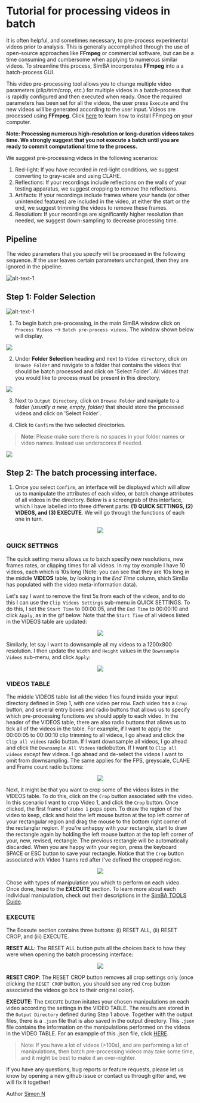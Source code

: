 # Tutorial for processing videos in batch

It is often helpful, and sometimes necessary, to pre-process experimental videos prior to analysis. This is generally accomplished through the use of open-source approaches like **FFmpeg** or commercial software, but can be a time consuming and cumbersome when applying to numerous similar videos. To streamline this process, SimBA incorporates **FFmpeg** into a a batch-process GUI. 

This video pre-processing tool allows you to change multiple video parameters (clip/trim/crop, etc.) for multiple videos in a batch-process that is rapidly configured and then executed when ready. Once the required parameters has been set for all the videos, the user press `Execute` and the new videos will be generated according to the user input. Videos are processed using **FFmpeg**. Click [here](https://m.wikihow.com/Install-FFmpeg-on-Windows) to learn how to install FFmpeg on your computer. 

**Note: Processing numerous high-resolution or long-duration videos takes time. We strongly suggest that you not execute a batch until you are ready to commit computational time to the process.**

We suggest pre-processing videos in the following scenarios:

1) Red-light: If you have recorded in red-light conditions, we suggest converting to gray-scale and using CLAHE.
2) Reflections: If your recordings include reflections on the walls of your testing apparatus, we suggest cropping to remove the reflections.
3) Artifacts: If your recordings include frames where your hands (or other unintended features) are included in the video, at either the start or the end, we suggest trimming the videos to remove these frames.
4) Resolution: If your recordings are significantly higher resolution than needed, we suggest down-sampling to decrease processing time.

## Pipeline

The video parameters that you specify will be processed in the following sequence. If the user leaves certain parameters unchanged, then they are ignored in the pipeline.  

![alt-text-1](/images/processvideo_flowdiagram.png "processvideo_flowdiagram")

## Step 1: Folder Selection

![alt-text-1](/images/processvideo.PNG "processvideo")

1. To begin batch pre-processing, in the main SimBA window click on `Process Videos` --> `Batch pre-process videos`. The window shown below will display. 

![](/images/batchprocessvideo1.PNG)

2. Under **Folder Selection** heading and next to `Video directory`, click on `Browse Folder` and navigate to a folder that contains the videos that should be batch processed and click on 'Select Folder`. All vidoes that you would like to process must be present in this directory.

![](/images/selectfolderwithvideos.PNG)

3. Next to `Output Directory`, click on `Browse Folder` and navigate to a folder *(usually a new, empty, folder)* that should store the processed videos and click on 'Select Folder`.

4. Click to `Confirm` the two selected directories.

>**Note**: Please make sure there is no spaces in your folder names or video names. Instead use underscores if needed.

![](/images/processvideo2.PNG)

## Step 2: The batch processing interface.

1. Once you select `Confirm`, an interface will be displayed which will allow us to manipulate the attributes of each video, or batch change attributes of all videos in the directory. Below is a screengrab of this interface, which I have labelled into three different parts: **(1) QUICK SETTINGS, (2) VIDEOS, and (3) EXECUTE**. We will go through the functions of each one in turn. 

<p align="center">
<img src="https://github.com/sgoldenlab/simba/blob/master/images/batch_preprocess_2.png" />
</p>

### QUICK SETTINGS

The quick setting menu allows us to batch specify new resolutions, new frames rates, or clipping times for all videos. In my toy example I have 10 videos, each which is 10s long (Note: you can see that they are 10s long in the middle **VIDEOS** table, by looking in the *End Time* column, shich SimBa has populated with the video meta-information data). 

Let's say I want to remove the first 5s from each of the videos, and to do this I can use the `Clip Videos Settings` sub-menu in QUICK SETTINGS. To do this, I set the `Start Time` to 00:00:05, and the `End Time` to 00:00:10 and click `Apply`, as in the gif below. Note that the `Start Time` of all videos listed in the VIDEOS table are updated:

<p align="center">
<img src="https://github.com/sgoldenlab/simba/blob/master/images/quick_clip.gif" />
</p>

Similarly, let say I want to downsample all my videos to a 1200x800 resolution. I then update the `Width` and `Height` values in the `Downsample Videos` sub-menu, and click `Apply`:

<p align="center">
<img src="https://github.com/sgoldenlab/simba/blob/master/images/quick_downsample.gif" />
</p>

### VIDEOS TABLE

The middle VIDEOS table list all the video files found inside your input directory defined in Step 1, with one video per row. Each video has a `Crop` button, and several entry boxes and radio buttons that allows us to specify which pre-processing functions we should apply to each video. In the header of the VIDEOS table, there are also radio buttons that allows us to tick all of the videos in the table. For example, if I want to apply the 00:00:05 to 00:00:10 clip trimming to all videos, I go ahead and click the `Clip all videos` radio button. If I want downsample all videos, I go ahead and click the `Downsample All Videos` radiobutton. If I want to `Clip all videos` *except* few videos. I go ahead and de-select the videos I want to omit from downsampling. The same applies for the FPS, greyscale, CLAHE and Frame count radio buttons:

<p align="center">
<img src="https://github.com/sgoldenlab/simba/blob/master/images/header_radiobtn.gif" />
</p>

Next, it might be that you want to crop some of the videos listes in the VIDEOS table. To do this, click on the `Crop` button associated with the video. In this scenario I want to crop Video 1, and click the `Crop` button. Once clicked, the first frame of `Video 1` pops open. To draw the region of the video to keep, click and hold the left mouse button at the top left corner of your rectangular region and drag the mouse to the bottom right corner of the rectanglar region. If you're unhappy with your rectangle, start to draw the rectangle again by holding the left mouse button at the top left corner of your, new, revised, rectangle. The previous rectangle will be automatically discarded. When you are happy with your region, press the keyboard SPACE or ESC button to save your rectangle. Notice that the `Crop` button associated with Video 1 turns red after I've defined the cropped region.

<p align="center">
<img src="https://github.com/sgoldenlab/simba/blob/master/images/crop_fast.gif" />
</p>

Chose with types of manipulation you which to perform on each video. Once done, head to the **EXECUTE** section. To learn more about each individual manipulation, check out their descriptions in the [SimBA TOOLS Guide](https://github.com/sgoldenlab/simba/blob/master/docs/Tutorial_tools.md).

### EXECUTE

The Ecexute section contains three buttons: (i) RESET ALL, (ii) RESET CROP, and (iii) EXECUTE. 

**RESET ALL**: The RESET ALL button puts all the choices back to how they were when opening the batch processing interface:

<p align="center">
<img src="https://github.com/sgoldenlab/simba/blob/master/images/reset_settings.gif" />
</p>

**RESET CROP**: The RESET CROP button removes all crop settings only (once clicking the `RESET CROP` button, you should see any red `Crop` button associated the videos go bck to their original color). 

**EXECUTE**: The `EXECUTE` button initates your chosen manipulations on each video according the settings in the VIDEO TABLE. The results are stored in the `Output Directory` defined during Step 1 above. Together with the output files, there is a `.json` file that is also saved in the output directory. This `.json` file contains the information on the manipulations performed on the videos in the VIDEO TABLE. For an exampple of this .json file, click [HERE](https://github.com/sgoldenlab/simba/blob/master/misc/batch_process_log.json). 

> Note: If you have a lot of videos (>100s), and are performing a lot of manipulations, then batch pre-processing videos may take some time, and it might be best to make it an over-nighter. 

If you have any questions, bug reports or feature requests, please let us know by opening a new github issue or contact us through gitter and, we will fix it together!

Author [Simon N](https://github.com/sronilsson)
